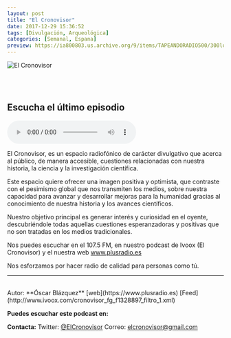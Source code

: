 ```yaml
---
layout: post
title: "El Cronovisor"
date: 2017-12-29 15:36:52
tags: [Divulgación, Arqueológica]
categories: [Semanal, Espana]
preview: https://ia800803.us.archive.org/9/items/TAPEANDORADIO500/300logoPodcast-OscarBlazquez.png
---
```


![El Cronovisor](https://ia800803.us.archive.org/9/items/TAPEANDORADIO500/500logoPodcast-OscarBlazquez.png)

<br/>
<br/>

## Escucha el último episodio

<!--reproductor-feed=http://www.ivoox.com/cronovisor_fg_f1328897_filtro_1.xml-->
<!--reproductor-start-->
<audio id="audio" preload="auto" controls="" src="http://www.ivoox.com/cronovisor-programa-38-cerro-bilanero-resultados-preliminares_mf_22868062_feed_1.mp3"></audio>
<!--reproductor-end-->

El Cronovisor, es un espacio radiofónico de carácter divulgativo que acerca al público, de manera accesible, cuestiones relacionadas con nuestra historia, la ciencia y la investigación científica.

Este espacio quiere ofrecer una imagen positiva y optimista, que contraste con el pesimismo global que nos transmiten los medios, sobre nuestra capacidad para avanzar y desarrollar mejoras para la humanidad gracias al conocimiento de nuestra historia y los avances científicos.

Nuestro objetivo principal es generar interés y curiosidad en el oyente, descubriéndole todas aquellas cuestiones esperanzadoras y positivas que no son tratadas en los medios tradicionales.

Nos puedes escuchar en el 107.5 FM, en nuestro podcast de Ivoox (El Cronovisor) y el nuestra web www.plusradio.es

Nos esforzamos por hacer radio de calidad para personas como tú.

_ _ _
<br>
Autor: **Óscar Blázquez**
[web](https://www.plusradio.es)
[Feed](http://www.ivoox.com/cronovisor_fg_f1328897_filtro_1.xml)


**Puedes escuchar este podcast en:**


**Contacta:**
Twitter: [@ElCronovisor](https://twitter.com/ElCronovisor)
Correo: [elcronovisor@gmail.com](mailto:elcronovisor@gmail.com)

